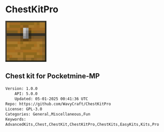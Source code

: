 # ChestKitPro
<img src="https://raw.githubusercontent.com/WavyCraft/ChestKitPro/c75929a3a1e046aeb1764bd55dd9c8a48f5c9e26/icon.png" width="128" height="128" />

## Chest kit for Pocketmine-MP
```properties
Version: 1.0.0
    API: 5.0.0
    Updated: 05-01-2025 00:41:36 UTC
Repo: https://github.com/WavyCraft/ChestKitPro
License: GPL-3.0
Categories: General,Miscellaneous,Fun
Keywords: AdvancedKits,Chest,ChestKit,ChestKitPro,ChestKits,EasyKits,Kits,Pro
```
